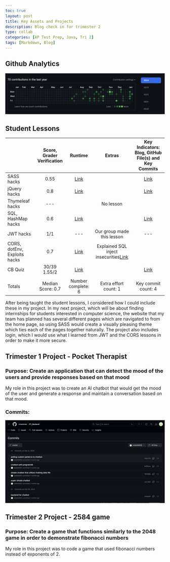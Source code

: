 ```yaml
---
toc: true
layout: post
title: Key Assets and Projects
description: Blog check in for trimester 2
type: collab
categories: [AP Test Prep, Java, Tri 2]
tags: [Markdown, Blog]
---
```


## Github Analytics
![github analytics](github_analytics.png)

## Student Lessons
|                              | Score, Grader Verification |      Runtime     |        Extras       | Key Indicators: Blog, GitHub File(s) and Key Commits |
|------------------------------|:--------------------------:|:----------------:|:-------------------:|:----------------------------------------------------:|
| SASS hacks |0.55|[Link](https://github.com/isabelle926/isabelleTri2/blob/main/_notebooks/2023-12-05-FinalSASSLesson.ipynb)|   |[Link](https://github.com/isabelle926/isabelleTri2/commit/1a5accf11a906e315548bcfebb4ffe15a98ce8b1)|
| jQuery hacks |0.8|[Link](https://github.com/isabelle926/isabelleTri2/blob/main/_notebooks/2023-12-07-CRUD-JQUERY-HACKS.ipynb)| |[Link](https://github.com/isabelle926/isabelleTri2/commit/1a5accf11a906e315548bcfebb4ffe15a98ce8b1)|
| Thymeleaf hacks |---|                  |No lesson|    |
| SQL, HashMap hacks |0.6|[Link](https://github.com/isabelle926/isabelleTri2/blob/main/_notebooks/2023-12-13-HashmapsHashsetsCollections.ipynb)|  |[Link](https://github.com/isabelle926/isabelleTri2/commit/1a5accf11a906e315548bcfebb4ffe15a98ce8b1)|
| JWT hacks | 1/1 |---|Our group made this lesson|---|
| CORS, dotEnv, Exploits hacks | 0.7 |[Link](https://github.com/isabelle926/isabelleTri2/blob/main/_notebooks/2023-12-08-JavaExploitsStudent.ipynb)|Explained SQL inject insecurities[Link](https://github.com/isabelle926/isabelleTri2/blob/main/_notebooks/2023-12-08-JavaExploitsStudent.ipynb)|
| CB Quiz |30/39 1.55/2|[Link](https://github.com/isabelle926/isabelleTri2/commit/f6aa9dd9f4dc8dd6a1ef69dab4284dc86296c427)|   |[Link](https://github.com/isabelle926/isabelleTri2/commit/f6aa9dd9f4dc8dd6a1ef69dab4284dc86296c427)|
|   |   |   |   |   |
| Totals | Median Score: 0.7 | Number complete: 6 | Extra effort count: 1 | Key commit count: 4 |

After being taught the student lessons, I considered how I could include these in my project. In my next project, which will be about finding internships for students interested in computer science, the website that my team has planned has several different pages which are navigated to from the home page, so using SASS would create a visually pleasing theme which ties each of the pages together naturally. The project also includes login, which I would use what I learned from JWT and the CORS lessons in order to make it more secure. 

## Trimester 1 Project - Pocket Therapist

### Purpose: Create an application that can detect the mood of the users and provide responses based on that mood

My role in this project was to create an AI chatbot that would get the mood of the user and generate a response and maintain a conversation based on that mood. 

### Commits:

![github analytics 2](keyind2.png)

## Trimester 2 Project - 2584 game

### Purpose: Create a game that functions similarly to the 2048 game in order to demonstrate fibonacci numbers

My role in this project was to code a game that used fibonacci numbers instead of exponents of 2. 
